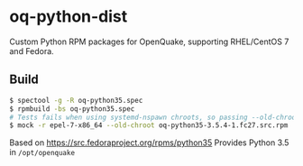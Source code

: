 # oq-python-dist
Custom Python RPM packages for OpenQuake, supporting RHEL/CentOS 7 and Fedora.

## Build

```bash
$ spectool -g -R oq-python35.spec
$ rpmbuild -bs oq-python35.spec
# Tests fails when using systemd-nspawn chroots, so passing --old-chroot
$ mock -r epel-7-x86_64 --old-chroot oq-python35-3.5.4-1.fc27.src.rpm
```

Based on https://src.fedoraproject.org/rpms/python35
Provides Python 3.5 in `/opt/openquake`
